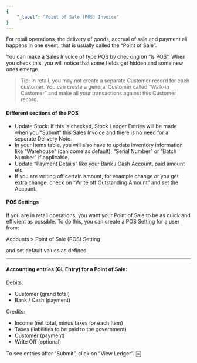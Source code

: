 ```yaml
---
{
	"_label": "Point of Sale (POS) Invoice"
}
---
```

For retail operations, the delivery of goods, accrual of sale and payment all happens in one event, that is usually called the “Point of Sale”. 

You can make a Sales Invoice of type POS by checking on “Is POS”. When you check this, you will notice that some fields get hidden and some new ones emerge.

> Tip: In retail, you may not create a separate Customer record for each customer. You can create a general Customer called “Walk-in Customer” and make all your transactions against this Customer record.

#### Different sections of the POS

- Update Stock: If this is checked, Stock Ledger Entries will be made when you “Submit” this Sales Invoice and there is no need for a separate Delivery Note. 
- In your Items table, you will also have to update inventory information like “Warehouse” (can come as default), “Serial Number” or “Batch Number” if applicable. 
- Update “Payment Details” like your Bank / Cash Account, paid amount etc. 
- If you are writing off certain amount, for example change or you get extra change, check on “Write off Outstanding Amount” and set the Account.

#### POS Settings

If you are in retail operations, you want your Point of Sale to be as quick and efficient as possible. To do this, you can create a POS Setting for a user from:

Accounts > Point of Sale (POS) Setting

and set default values as defined.

---

#### Accounting entries (GL Entry) for a Point of Sale:

Debits:

- Customer (grand total)	
- Bank / Cash (payment)

Credits:

- Income (net total, minus taxes for each Item) 
- Taxes (liabilities to be paid to the government)
- Customer (payment)
- Write Off (optional)

To see entries after “Submit”, click on “View Ledger”.
￼
